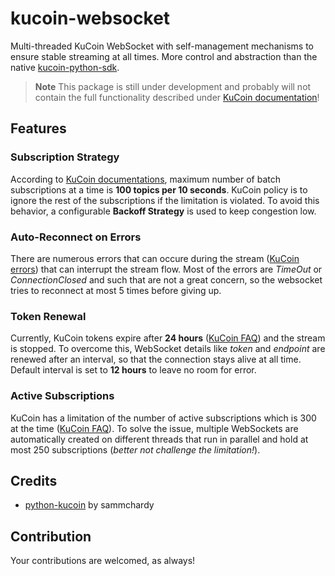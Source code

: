 # kucoin-websocket
Multi-threaded KuCoin WebSocket with self-management mechanisms to ensure stable streaming at all times. More control and abstraction than the native [kucoin-python-sdk](https://github.com/Kucoin/kucoin-python-sdk).
> **Note**
> This package is still under development and probably will not contain the full functionality described under [KuCoin documentation](https://docs.kucoin.com/#websocket-feed)!

## Features
### Subscription Strategy
According to [KuCoin documentations](https://docs.kucoin.com/#request-rate-limit), maximum number of batch subscriptions at a time is **100 topics per 10 seconds**. KuCoin policy is to ignore the rest of the subscriptions if the limitation is violated. To avoid this behavior, a configurable **Backoff Strategy** is used to keep congestion low.

### Auto-Reconnect on Errors
There are numerous errors that can occure during the stream ([KuCoin errors](https://docs.kucoin.com/#request)) that can interrupt the stream flow. Most of the errors are *TimeOut* or *ConnectionClosed* and such that are not a great concern, so the websocket tries to reconnect at most 5 times before giving up.

### Token Renewal
Currently, KuCoin tokens expire after **24 hours** ([KuCoin FAQ](https://docs.kucoin.com/#faq)) and the stream is stopped. To overcome this, WebSocket details like *token* and *endpoint* are renewed after an interval, so that the connection stays alive at all time. Default interval is set to **12 hours** to leave no room for error.

### Active Subscriptions
KuCoin has a limitation of the number of active subscriptions which is 300 at the time ([KuCoin FAQ](https://docs.kucoin.com/#faq)). To solve the issue, multiple WebSockets are automatically created on different threads that run in parallel and hold at most 250 subscriptions (*better not challenge the limitation!*).

## Credits
- [python-kucoin](https://github.com/sammchardy/python-kucoin) by sammchardy

## Contribution
Your contributions are welcomed, as always!
